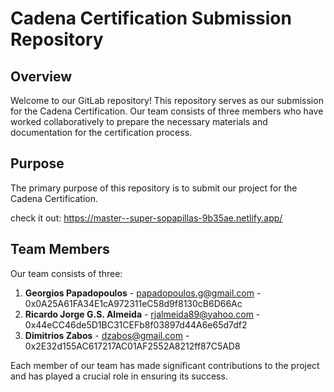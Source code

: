 # Cadena Certification Submission Repository

## Overview

Welcome to our GitLab repository! 
This repository serves as our submission for the Cadena Certification. Our team consists of three members who have worked collaboratively to prepare the necessary materials and documentation for the certification process. 

## Purpose

The primary purpose of this repository is to submit our project for the Cadena Certification.

check it out:
https://master--super-sopapillas-9b35ae.netlify.app/


## Team Members

Our team consists of three:

1. **Georgios Papadopoulos** - papadopoulos.g@gmail.com - 0x0A25A61FA34E1cA972311eC58d9f8130cB6D66Ac
2. **Ricardo Jorge G.S. Almeida** - rjalmeida89@yahoo.com - 0x44eCC46de5D1BC31CEFb8f03897d44A6e65d7df2
3. **Dimitrios Zabos** - dzabos@gmail.com - 0x2E32d155AC617217AC01AF2552A8212ff87C5AD8

Each member of our team has made significant contributions to the project and has played a crucial role in ensuring its success.
